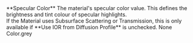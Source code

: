 <tr>
<td>**Specular Color**</td>
<td>The material's specular color value. This defines the brightness and tint colour of specular highlights.<br/>If the Material uses Subsurface Scattering or Transmission, this is only available if **Use IOR from Diffusion Profile** is unchecked.</td>
<td>None</td>
<td>Color.grey</td>
</tr>
